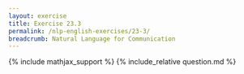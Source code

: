 ```yaml
---
layout: exercise
title: Exercise 23.3
permalink: /nlp-english-exercises/23-3/
breadcrumb: Natural Language for Communication
---
```


{% include mathjax_support %}
{% include_relative question.md %}
